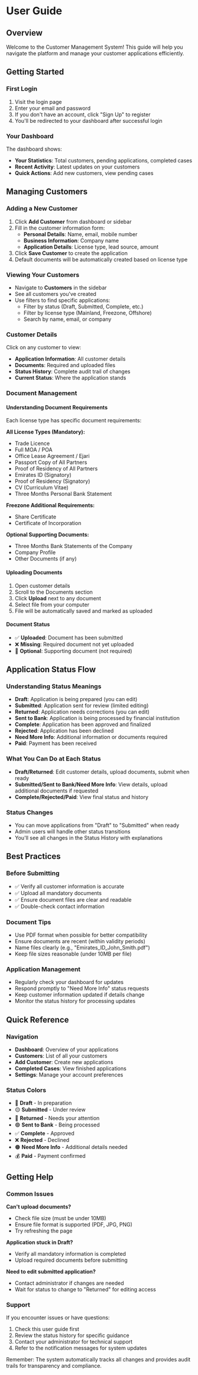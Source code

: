 
# User Guide

## Overview
Welcome to the Customer Management System! This guide will help you navigate the platform and manage your customer applications efficiently.

## Getting Started

### First Login
1. Visit the login page
2. Enter your email and password
3. If you don't have an account, click "Sign Up" to register
4. You'll be redirected to your dashboard after successful login

### Your Dashboard
The dashboard shows:
- **Your Statistics**: Total customers, pending applications, completed cases
- **Recent Activity**: Latest updates on your customers
- **Quick Actions**: Add new customers, view pending cases

## Managing Customers

### Adding a New Customer
1. Click **Add Customer** from dashboard or sidebar
2. Fill in the customer information form:
   - **Personal Details**: Name, email, mobile number
   - **Business Information**: Company name
   - **Application Details**: License type, lead source, amount
3. Click **Save Customer** to create the application
4. Default documents will be automatically created based on license type

### Viewing Your Customers
- Navigate to **Customers** in the sidebar
- See all customers you've created
- Use filters to find specific applications:
  - Filter by status (Draft, Submitted, Complete, etc.)
  - Filter by license type (Mainland, Freezone, Offshore)
  - Search by name, email, or company

### Customer Details
Click on any customer to view:
- **Application Information**: All customer details
- **Documents**: Required and uploaded files
- **Status History**: Complete audit trail of changes
- **Current Status**: Where the application stands

### Document Management

#### Understanding Document Requirements
Each license type has specific document requirements:

**All License Types (Mandatory):**
- Trade Licence
- Full MOA / POA
- Office Lease Agreement / Ejari
- Passport Copy of All Partners
- Proof of Residency of All Partners
- Emirates ID (Signatory)
- Proof of Residency (Signatory)
- CV (Curriculum Vitae)
- Three Months Personal Bank Statement

**Freezone Additional Requirements:**
- Share Certificate
- Certificate of Incorporation

**Optional Supporting Documents:**
- Three Months Bank Statements of the Company
- Company Profile
- Other Documents (if any)

#### Uploading Documents
1. Open customer details
2. Scroll to the Documents section
3. Click **Upload** next to any document
4. Select file from your computer
5. File will be automatically saved and marked as uploaded

#### Document Status
- ✅ **Uploaded**: Document has been submitted
- ❌ **Missing**: Required document not yet uploaded
- 📄 **Optional**: Supporting document (not required)

## Application Status Flow

### Understanding Status Meanings
- **Draft**: Application is being prepared (you can edit)
- **Submitted**: Application sent for review (limited editing)
- **Returned**: Application needs corrections (you can edit)
- **Sent to Bank**: Application is being processed by financial institution
- **Complete**: Application has been approved and finalized
- **Rejected**: Application has been declined
- **Need More Info**: Additional information or documents required
- **Paid**: Payment has been received

### What You Can Do at Each Status
- **Draft/Returned**: Edit customer details, upload documents, submit when ready
- **Submitted/Sent to Bank/Need More Info**: View details, upload additional documents if requested
- **Complete/Rejected/Paid**: View final status and history

### Status Changes
- You can move applications from "Draft" to "Submitted" when ready
- Admin users will handle other status transitions
- You'll see all changes in the Status History with explanations

## Best Practices

### Before Submitting
- ✅ Verify all customer information is accurate
- ✅ Upload all mandatory documents
- ✅ Ensure document files are clear and readable
- ✅ Double-check contact information

### Document Tips
- Use PDF format when possible for better compatibility
- Ensure documents are recent (within validity periods)
- Name files clearly (e.g., "Emirates_ID_John_Smith.pdf")
- Keep file sizes reasonable (under 10MB per file)

### Application Management
- Regularly check your dashboard for updates
- Respond promptly to "Need More Info" status requests
- Keep customer information updated if details change
- Monitor the status history for processing updates

## Quick Reference

### Navigation
- **Dashboard**: Overview of your applications
- **Customers**: List of all your customers
- **Add Customer**: Create new applications
- **Completed Cases**: View finished applications
- **Settings**: Manage your account preferences

### Status Colors
- 🔵 **Draft** - In preparation
- 🟡 **Submitted** - Under review
- 🔴 **Returned** - Needs your attention
- 🟢 **Sent to Bank** - Being processed
- ✅ **Complete** - Approved
- ❌ **Rejected** - Declined
- 🟠 **Need More Info** - Additional details needed
- 💰 **Paid** - Payment confirmed

## Getting Help

### Common Issues
**Can't upload documents?**
- Check file size (must be under 10MB)
- Ensure file format is supported (PDF, JPG, PNG)
- Try refreshing the page

**Application stuck in Draft?**
- Verify all mandatory information is completed
- Upload required documents before submitting

**Need to edit submitted application?**
- Contact administrator if changes are needed
- Wait for status to change to "Returned" for editing access

### Support
If you encounter issues or have questions:
1. Check this user guide first
2. Review the status history for specific guidance
3. Contact your administrator for technical support
4. Refer to the notification messages for system updates

Remember: The system automatically tracks all changes and provides audit trails for transparency and compliance.
